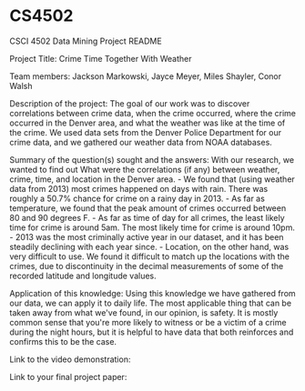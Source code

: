 # CS4502
CSCI 4502 Data Mining Project README

Project Title: Crime Time Together With Weather

Team members: Jackson Markowski, Jayce Meyer, Miles Shayler, Conor Walsh

Description of the project: The goal of our work was to discover correlations between crime data, when the crime occurred, 
  where the crime occurred in the Denver area, and what the weather was like at the time of the crime. 
  We used data sets from the Denver Police Department for our crime data, and we gathered our weather data from NOAA databases.

Summary of the question(s) sought and the answers: With our research, we wanted to find out What were the correlations (if any) 
  between weather, crime, time, and location in the Denver area.
    - We found that (using weather data from 2013) most crimes happened on days with rain. There was roughly a 50.7% chance for crime 
    on a rainy day in 2013.
    - As far as temperature, we found that the peak amount of crimes occurred between 80 and 90 degrees F. 
    - As far as time of day for all crimes, the least likely time for crime is around 5am. The most likely time for crime is around 10pm.
    - 2013 was the most criminally active year in our dataset, and it has been steadily declining with each year since.
    - Location, on the other hand, was very difficult to use. We found it difficult to match up the locations with the crimes, 
    due to discontinuity in the decimal measurements of some of the recorded latitude and longitude values.

Application of this knowledge: Using this knowledge we have gathered from our data, we can apply it to daily life. 
  The most applicable thing that can be taken away from what we've found, in our opinion, is safety. It is mostly common sense
  that you're more likely to witness or be a victim of a crime during the night hours, but it is helpful to have data that
  both reinforces and confirms this to be the case. 

Link to the video demonstration: 

Link to your final project paper: 
